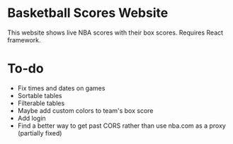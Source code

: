# Basketball Scores Website

This website shows live NBA scores with their box scores. Requires React framework.

# To-do

- Fix times and dates on games
- Sortable tables
- Filterable tables
- Maybe add custom colors to team's box score
- Add login
- Find a better way to get past CORS rather than use nba.com as a proxy (partially fixed)
